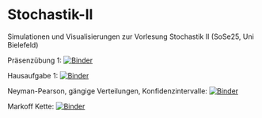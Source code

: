 # Stochastik-II
Simulationen und Visualisierungen zur Vorlesung Stochastik II (SoSe25, Uni Bielefeld)

Präsenzübung 1: [![Binder](https://mybinder.org/badge_logo.svg)](https://mybinder.org/v2/gh/FlorianBechtold/Stochastik-II/06959c9e7b51829475c529c512f7d5cefef87460?urlpath=lab%2Ftree%2FPraesenz_1_a_Poisson.ipynb)

Hausaufgabe 1: [![Binder](https://mybinder.org/badge_logo.svg)](https://mybinder.org/v2/gh/FlorianBechtold/Stochastik-II/f7c295a25366bec6bfadee454e8df23dfffa1a61?urlpath=lab%2Ftree%2FHausaufgabe1.2.ipynb)

Neyman-Pearson, gängige Verteilungen, Konfidenzintervalle: [![Binder](https://mybinder.org/badge_logo.svg)](https://mybinder.org/v2/gh/FlorianBechtold/Stochastik-II/HEAD?urlpath=%2Fdoc%2Ftree%2FNeyman-Pearson.ipynb)

Markoff Kette: [![Binder](https://mybinder.org/badge_logo.svg)](https://mybinder.org/v2/gh/FlorianBechtold/Stochastik-II/HEAD?urlpath=%2Fdoc%2Ftree%2FMarkov+chains.ipynb)

